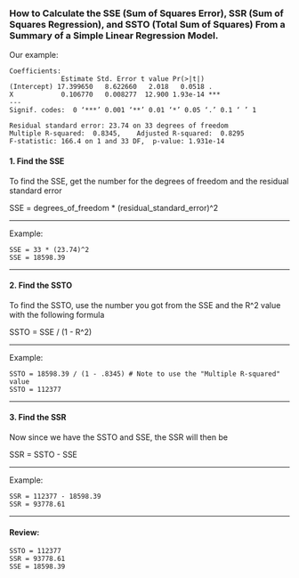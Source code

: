 ### How to Calculate the SSE (Sum of Squares Error), SSR (Sum of Squares Regression), and SSTO (Total Sum of Squares) From a Summary of a Simple Linear Regression Model.

Our example:

```
Coefficients:
             Estimate Std. Error t value Pr(>|t|)    
(Intercept) 17.399650   8.622660   2.018   0.0518 .  
X            0.106770   0.008277  12.900 1.93e-14 ***
---
Signif. codes:  0 ‘***’ 0.001 ‘**’ 0.01 ‘*’ 0.05 ‘.’ 0.1 ‘ ’ 1

Residual standard error: 23.74 on 33 degrees of freedom
Multiple R-squared:  0.8345,	Adjusted R-squared:  0.8295 
F-statistic: 166.4 on 1 and 33 DF,  p-value: 1.931e-14
```

#### 1. Find the SSE

To find the SSE, get the number for the degrees of freedom and the residual standard error

SSE = degrees_of_freedom * (residual_standard_error)^2 

---

Example:

``` 
SSE = 33 * (23.74)^2
SSE = 18598.39
```

---

#### 2. Find the SSTO

To find the SSTO, use the number you got from the SSE and the R^2 value with the following formula

SSTO = SSE / (1 - R^2)

---

Example:

```
SSTO = 18598.39 / (1 - .8345) # Note to use the "Multiple R-squared" value
SSTO = 112377
```

---

#### 3. Find the SSR

Now since we have the SSTO and SSE, the SSR will then be 

SSR = SSTO - SSE

---

Example:

```
SSR = 112377 - 18598.39
SSR = 93778.61
```

---

#### Review:

```
SSTO = 112377
SSR = 93778.61
SSE = 18598.39
```
